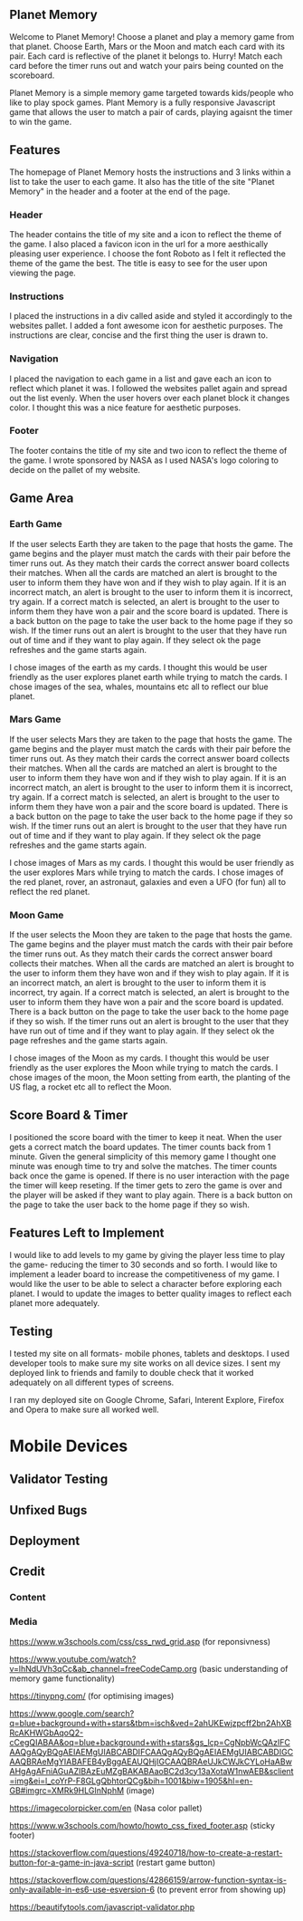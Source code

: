 ## Planet Memory

Welcome to Planet Memory! Choose a planet and play a memory game from that planet. Choose Earth, Mars or the Moon and match each card with its pair. Each card is reflective of the planet it belongs to. Hurry! Match each card before the timer runs out and watch your pairs being counted on the scoreboard. 

Planet Memory is a simple memory game targeted towards kids/people who like to play spock games. Plant Memory is a fully responsive Javascript game that allows the user to match a pair of cards, playing agaisnt the timer to win the game. 


## Features

The homepage of Planet Memory hosts the instructions and 3 links within a list to take the user to each game. It also has the title of the site "Planet Memory" in the header and a footer at the end of the page. 

### Header

<PICTURE OF Header>
The header contains the title of my site and a icon to reflect the theme of the game. I also placed a favicon icon in the url for a more aesthically pleasing user experience. I choose the font Roboto as I felt it reflected the theme of the game the best. The title is easy to see for the user upon viewing the page.  

### Instructions 

<PICTURE OF INSTRUCTION BOX>
I placed the instructions in a div called aside and styled it accordingly to the websites pallet. I added a font awesome icon for aesthetic purposes. The instructions are clear, concise and the first thing the user is drawn to.  

### Navigation

<PICTURE OF Navigation>
I placed the navigation to each game in a list and gave each an icon to reflect which planet it was. I followed the websites pallet again and spread out the list evenly. When the user hovers over each planet block it changes color. I thought this was a nice feature for aesthetic purposes. 

### Footer

<PICTURE OF Footer>
The footer contains the title of my site and two icon to reflect the theme of the game. I wrote sponsored by NASA as I used NASA's logo coloring to decide on the pallet of my website. 

## Game Area

### Earth Game

<PICTURE OF Earth Game>
If the user selects Earth they are taken to the page that hosts the game. The game begins and the player must match the cards with their pair before the timer runs out. As they match their cards the correct answer board collects their matches. When all the cards are matched an alert is brought to the user to inform them they have won and if they wish to play again. If it is an incorrect match, an alert is brought to the user to inform them it is incorrect, try again. If a correct match is selected, an alert is brought to the user to inform them they have won a pair and the score board is updated. There is a back button on the page to take the user back to the home page if they so wish. If the timer runs out an alert is brought to the user that they have run out of time and if they want to play again. If they select ok the page refreshes and the game starts again.  

I chose images of the earth as my cards. I thought this would be user friendly as the user explores planet earth while trying to match the cards. I chose images of the sea, whales, mountains etc all to reflect our blue planet. 

### Mars Game

<PICTURE OF Mars Game>
If the user selects Mars they are taken to the page that hosts the game. The game begins and the player must match the cards with their pair before the timer runs out. As they match their cards the correct answer board collects their matches. When all the cards are matched an alert is brought to the user to inform them they have won and if they wish to play again. If it is an incorrect match, an alert is brought to the user to inform them it is incorrect, try again. If a correct match is selected, an alert is brought to the user to inform them they have won a pair and the score board is updated. There is a back button on the page to take the user back to the home page if they so wish. If the timer runs out an alert is brought to the user that they have run out of time and if they want to play again. If they select ok the page refreshes and the game starts again. 

I chose images of Mars as my cards. I thought this would be user friendly as the user explores Mars while trying to match the cards. I chose images of the red planet, rover, an astronaut, galaxies and even a UFO (for fun) all to reflect the red planet. 

### Moon Game

<PICTURE OF Moon Game>
If the user selects the Moon they are taken to the page that hosts the game. The game begins and the player must match the cards with their pair before the timer runs out. As they match their cards the correct answer board collects their matches. When all the cards are matched an alert is brought to the user to inform them they have won and if they wish to play again. If it is an incorrect match, an alert is brought to the user to inform them it is incorrect, try again. If a correct match is selected, an alert is brought to the user to inform them they have won a pair and the score board is updated. There is a back button on the page to take the user back to the home page if they so wish. If the timer runs out an alert is brought to the user that they have run out of time and if they want to play again. If they select ok the page refreshes and the game starts again. 

I chose images of the Moon as my cards. I thought this would be user friendly as the user explores the Moon while trying to match the cards. I chose images of the moon, the Moon setting from earth, the planting of the US flag, a rocket etc all to reflect the Moon. 

## Score Board & Timer

<PICTURE OF SCORE BOARD>
I positioned the score board with the timer to keep it neat. When the user gets a correct match the board updates. The timer counts back from 1 minute. Given the general simplicity of this memory game I thought one minute was enough time to try and solve the matches. The timer counts back once the game is opened. If there is no user interaction with the page the timer will keep reseting. If the timer gets to zero the game is over and the player will be asked if they want to play again. There is a back button on the page to take the user back to the home page if they so wish.


## Features Left to Implement

I would like to add levels to my game by giving the player less time to play the game- reducing the timer to 30 seconds and so forth. I would like to implement a leader board to increase the competitiveness of my game. I would like the user to be able to select a character before exploring each planet. I would to update the images to better quality images to reflect each planet more adequately. 

## Testing

I tested my site on all formats- mobile phones, tablets and desktops. I used developer tools to make sure my site works on all device sizes. I sent my deployed link to friends and family to double check that it worked adequately on all different types of screens. 

I ran my deployed site on Google Chrome, Safari, Interent Explore, Firefox and Opera to make sure all worked well. 

# Mobile Devices

## Validator Testing


## Unfixed Bugs

## Deployment


## Credit

### Content

### Media

https://www.w3schools.com/css/css_rwd_grid.asp (for reponsivness)

https://www.youtube.com/watch?v=lhNdUVh3qCc&ab_channel=freeCodeCamp.org (basic understanding of memory game functionality)

https://tinypng.com/ (for optimising images)

https://www.google.com/search?q=blue+background+with+stars&tbm=isch&ved=2ahUKEwjzpcff2bn2AhXBRcAKHWGbAqoQ2-cCegQIABAA&oq=blue+background+with+stars&gs_lcp=CgNpbWcQAzIFCAAQgAQyBQgAEIAEMgUIABCABDIFCAAQgAQyBQgAEIAEMgUIABCABDIGCAAQBRAeMgYIABAFEB4yBggAEAUQHjIGCAAQBRAeUJkCWJkCYLoHaABwAHgAgAFniAGuAZIBAzEuMZgBAKABAaoBC2d3cy13aXotaW1nwAEB&sclient=img&ei=l_coYrP-F8GLgQbhtorQCg&bih=1001&biw=1905&hl=en-GB#imgrc=XMRk9HLGInNphM (image)

https://imagecolorpicker.com/en (Nasa color pallet)

https://www.w3schools.com/howto/howto_css_fixed_footer.asp (sticky footer)

https://stackoverflow.com/questions/49240718/how-to-create-a-restart-button-for-a-game-in-java-script (restart game button)

https://stackoverflow.com/questions/42866159/arrow-function-syntax-is-only-available-in-es6-use-esversion-6 (to prevent error from showing up)

https://beautifytools.com/javascript-validator.php